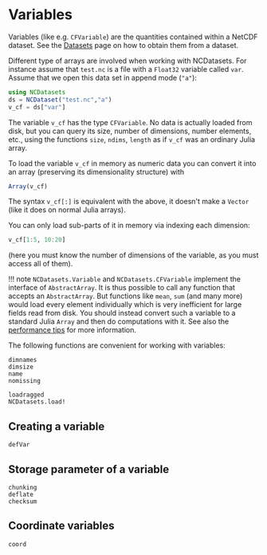 # Variables

Variables (like e.g. `CFVariable`) are the quantities contained within a NetCDF dataset. See the [Datasets](@ref) page on how to obtain them from a dataset.

Different type of arrays are involved when working with NCDatasets. For instance assume that `test.nc` is a file with a `Float32` variable called `var`. Assume that we open this data set in append mode (`"a"`):

```julia
using NCDatasets
ds = NCDataset("test.nc","a")
v_cf = ds["var"]
```

The variable `v_cf` has the type `CFVariable`. No data is actually loaded from disk, but you can query its size, number of dimensions, number elements, etc., using the functions `size`, `ndims`, `length` as if `v_cf` was an ordinary Julia array.

To load the variable `v_cf` in memory as numeric data you can convert it into an array (preserving its dimensionality structure) with
```julia
Array(v_cf)
```
The syntax `v_cf[:]` is equivalent with the above, it doesn't make a `Vector` (like it does on normal Julia arrays).

You can only load sub-parts of it in memory via indexing each dimension:
```julia
v_cf[1:5, 10:20]
```
(here you must know the number of dimensions of the variable, as you must access all of them).

!!! note
    `NCDatasets.Variable` and `NCDatasets.CFVariable` implement the interface of `AbstractArray`. It is thus possible to call any function that accepts an `AbstractArray`. But functions like `mean`, `sum` (and many more) would load every element individually which is very inefficient for large fields read from disk. You should instead convert such a variable to a standard Julia `Array` and then do computations with it. See also the [performance tips](performance.html) for more information.


The following functions are convenient for working with variables:

```@docs
dimnames
dimsize
name
nomissing
```

```@docs
loadragged
NCDatasets.load!
```
## Creating a variable

```@docs
defVar
```

## Storage parameter of a variable

```@docs
chunking
deflate
checksum
```


## Coordinate variables
```@docs
coord
```
